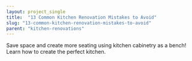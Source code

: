 ```yaml
---
layout: project_single
title:  "13 Common Kitchen Renovation Mistakes to Avoid"
slug: "13-common-kitchen-renovation-mistakes-to-avoid"
parent: "kitchen-renovations"
---
```

Save space and create more seating using kitchen cabinetry as a bench! Learn how to create the perfect kitchen.